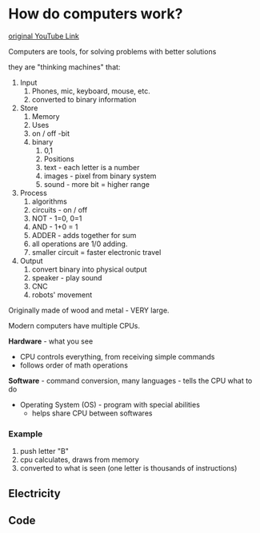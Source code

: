 # How do computers work?

[original YouTube Link](https://www.youtube.com/watch?v=mCq8-xTH7jA&list=PLzdnOPI1iJNcsRwJhvksEo1tJqjIqWbN-&index=2)

Computers are tools, for solving problems with better solutions

they are "thinking machines" that:

1. Input
    1. Phones, mic, keyboard, mouse, etc.
    1. converted to binary information
1. Store
    1. Memory
    1. Uses
    1. on / off -bit
    1. binary
        1. 0,1
        1. Positions
        1. text - each letter is a number
        1. images - pixel from binary system
        1. sound - more bit = higher range
1. Process
    1. algorithms
    1. circuits - on / off
    1. NOT - 1=0, 0=1
    1. AND - 1+0 = 1
    1. ADDER - adds together for sum
    1. all operations are 1/0 adding.
    1. smaller circuit = faster electronic travel
1. Output
    1. convert binary into physical output
    1. speaker - play sound
    1. CNC
    1. robots' movement

Originally made of wood and metal - VERY large.

Modern computers have multiple CPUs.

__Hardware__ - what you see

- CPU controls everything, from receiving simple commands
- follows order of math operations

__Software__ - command conversion, many languages - tells the CPU what to do

- Operating System (OS) - program with special abilities
  - helps share CPU between softwares

### Example

1. push letter "B"
1. cpu calculates, draws from memory
1. converted to what is seen
(one letter is thousands of instructions)

## Electricity

## Code

